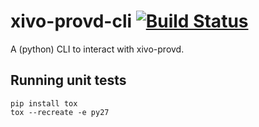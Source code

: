 # xivo-provd-cli [![Build Status](https://jenkins.wazo.community/buildStatus/icon?job=xivo-provd-cli)](https://jenkins.wazo.community/job/xivo-provd-cli)

A (python) CLI to interact with xivo-provd.


Running unit tests
------------------

```
pip install tox
tox --recreate -e py27
```
